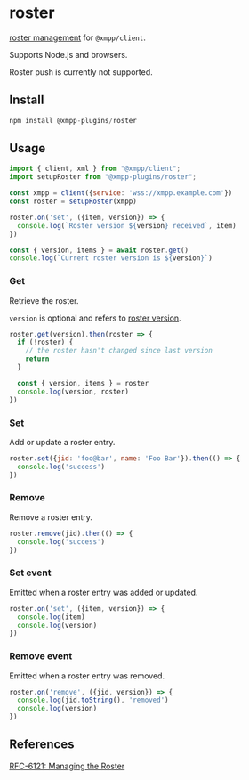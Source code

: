 # roster

[roster management](https://xmpp.org/rfcs/rfc6121.html#roster) for `@xmpp/client`.

Supports Node.js and browsers.

Roster push is currently not supported.

## Install

```js
npm install @xmpp-plugins/roster
```

## Usage

```js
import { client, xml } from "@xmpp/client";
import setupRoster from "@xmpp-plugins/roster";

const xmpp = client({service: 'wss://xmpp.example.com'})
const roster = setupRoster(xmpp)

roster.on('set', ({item, version}) => {
  console.log(`Roster version ${version} received`, item)
})

const { version, items } = await roster.get()
console.log(`Current roster version is ${version}`)
```

### Get

Retrieve the roster.

`version` is optional and refers to [roster version](https://xmpp.org/rfcs/rfc6121.html#roster-versioning-request).

```js
roster.get(version).then(roster => {
  if (!roster) {
    // the roster hasn't changed since last version
    return
  }

  const { version, items } = roster
  console.log(version, roster)
})
```

### Set

Add or update a roster entry.

```js
roster.set({jid: 'foo@bar', name: 'Foo Bar'}).then(() => {
  console.log('success')
})
```

### Remove

Remove a roster entry.

```js
roster.remove(jid).then(() => {
  console.log('success')
})
```

### Set event

Emitted when a roster entry was added or updated.

```js
roster.on('set', ({item, version}) => {
  console.log(item)
  console.log(version)
})
```

### Remove event

Emitted when a roster entry was removed.

```js
roster.on('remove', ({jid, version}) => {
  console.log(jid.toString(), 'removed')
  console.log(version)
})
```

## References

[RFC-6121: Managing the Roster](https://xmpp.org/rfcs/rfc6121.html#roster)

